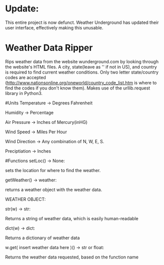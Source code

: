 # Update:  
This entire project is now defunct. Weather Underground has updated their user interface, effectively making this unusable.  

# Weather Data Ripper
Rips weather data from the website wunderground.com by looking through the website's HTML files. A city, state(leave as '' if not in US), and country is required to find current weather conditions. Only two letter state/country codes are accepted (http://www.nationsonline.org/oneworld/country_code_list.htm is where to find the codes if you don't know them). Makes use of the urllib.request library in Python3. 

#Units
Temperature -> Degrees Fahrenheit

Humidity -> Percentage

Air Pressure -> Inches of Mercury(inHG)

Wind Speed -> Miles Per Hour

Wind Direction -> Any combination of N, W, E, S. 

Preciptiation -> Inches

#Functions
setLoc() -> None:

sets the location for where to find the weather.

getWeather() -> weather:

returns a weather object with the weather data.

WEATHER OBJECT:

str(w) -> str:

Returns a string of weather data, which is easily human-readable

dict(w) -> dict:

Returns a dictionary of weather data

w.get( insert weather data here )() -> str or float:

Returns the weather data requested, based on the function name

